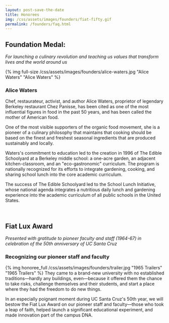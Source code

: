 ```yaml
---
layout: post-save-the-date
title: Honorees
img: /css/assets/images/founders/fiat-fifty.gif
permalink: /founders/faq.html
---
```


<div class="award-title"><h2>Foundation Medal:</h2>
<p><em>For launching a culinary revolution and teaching us values that transform lives and the world around us</em></p></div>

<div class="honoree-content"><div class="caption">
{% img full-size /css/assets/images/founders/alice-waters.jpg "Alice Waters" "Alice Waters" %}
</div><h3>Alice Waters</h3>

<p>Chef, restaurateur, activist, and author Alice Waters, proprietor of legendary Berkeley restaurant Chez Panisse, has been cited as one of the most influential figures in food in the past 50 years, and has been called the mother of American food.</p>

<p>One of the most visible supporters of the organic food movement, she is a pioneer of a culinary philosophy that maintains that cooking should be based on the finest and freshest seasonal ingredients that are produced sustainably and locally.</p>

<p>Waters's commitment to education led to the creation in 1996 of The Edible Schoolyard at a Berkeley middle school: a one-acre garden, an adjacent kitchen-classroom, and an "eco-gastronomic" curriculum. The program is nationally recognized for its efforts to integrate gardening, cooking, and sharing school lunch into the core academic curriculum.</p>

<p>The success of The Edible Schoolyard led to the School Lunch Initiative, whose national agenda integrates a nutritious daily lunch and gardening experience into the academic curriculum of all public schools in the United States.</p></div>

<div class="clear">&nbsp;</div>

<div class="award-title"><h2>Fiat Lux Award</h2><p><em>Presented with gratitude to pioneer faculty and staff (1964-67) in celebration of the 50th anniversary of UC Santa Cruz</em></p> </div>


<div class="honoree-content"><h3>Recognizing our pioneer staff and faculty</h3>
{% img honoree_full /css/assets/images/founders/trailer.jpg "1965 Trailers" "1965 Trailers" %}
They came to a brand-new university with no established traditions—hardly any buildings, even—because it offered them the chance to take risks, challenge themselves and their students, and start a place where they had the freedom to do new things.

In an especially poignant moment during UC Santa Cruz's 50th year, we will bestow the Fiat Lux Award on our pioneer staff and faculty—those who took a leap of faith, helped launch a significant educational experiment, and made innovation part of the campus DNA.</div>
